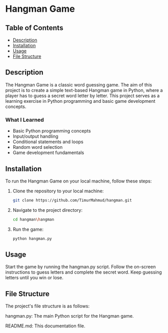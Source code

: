 # Hangman Game

## Table of Contents
- [Description](#description)
- [Installation](#installation)
- [Usage](#usage)
- [File Structure](#file-structure)

## Description
The Hangman Game is a classic word guessing game. The aim of this project is to create a simple text-based Hangman game in Python, where a player has to guess a secret word letter by letter. This project serves as a learning exercise in Python programming and basic game development concepts.

### What I Learned
- Basic Python programming concepts
- Input/output handling
- Conditional statements and loops
- Random word selection
- Game development fundamentals

## Installation
To run the Hangman Game on your local machine, follow these steps:

1. Clone the repository to your local machine:

   ```bash
   git clone https://github.com/TimurMahmud/hangman.git

2. Navigate to the project directory:
   
   ```bash 
   cd hangman\hangman

3. Run the game:
   
   ```bash 
   python hangman.py

## Usage      

Start the game by running the hangman.py script.
Follow the on-screen instructions to guess letters and complete the secret word.
Keep guessing letters until you win or lose.

## File Structure

The project's file structure is as follows:

hangman.py: The main Python script for the Hangman game.

README.md: This documentation file.

